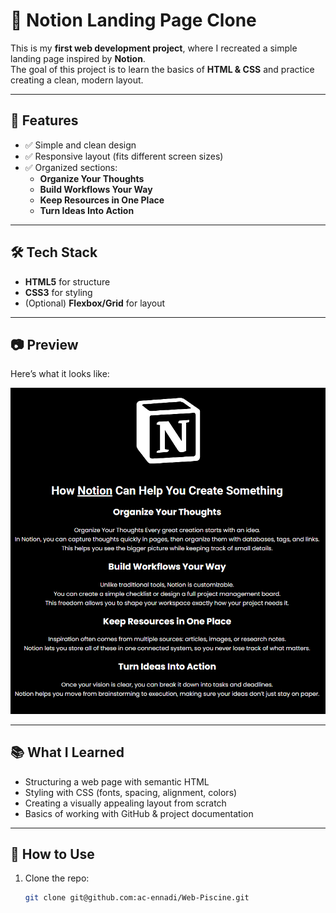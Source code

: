 # 📝 Notion Landing Page Clone

This is my **first web development project**, where I recreated a simple landing page inspired by **Notion**.  
The goal of this project is to learn the basics of **HTML & CSS** and practice creating a clean, modern layout.

---

## 🚀 Features
- ✅ Simple and clean design  
- ✅ Responsive layout (fits different screen sizes)  
- ✅ Organized sections:
  - **Organize Your Thoughts**
  - **Build Workflows Your Way**
  - **Keep Resources in One Place**
  - **Turn Ideas Into Action**

---

## 🛠️ Tech Stack
- **HTML5** for structure  
- **CSS3** for styling  
- (Optional) **Flexbox/Grid** for layout  

---

## 📷 Preview
Here’s what it looks like:

<p align="center">
    <img src="https://github.com/ac-ennadi/Web-Piscine/blob/main/Notion-Landing-Page/items/Screenshot%202025-10-08%20214715.png" alt="Project Preview" width="1920" />
</p>

---

## 📚 What I Learned
- Structuring a web page with semantic HTML  
- Styling with CSS (fonts, spacing, alignment, colors)  
- Creating a visually appealing layout from scratch  
- Basics of working with GitHub & project documentation  

---

## 📂 How to Use
1. Clone the repo:
   ```bash
   git clone git@github.com:ac-ennadi/Web-Piscine.git
